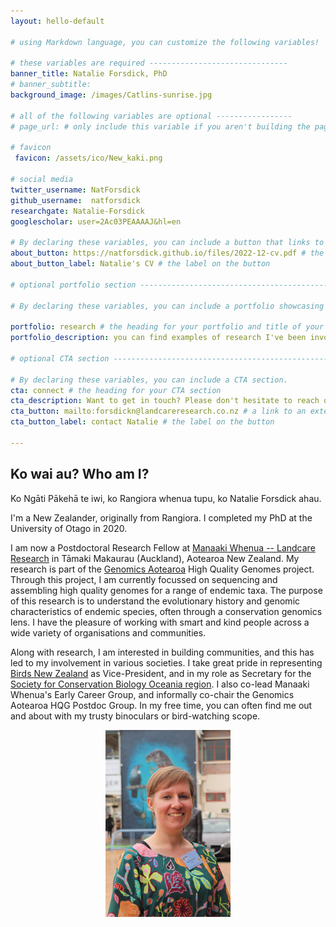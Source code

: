 ```yaml
---
layout: hello-default

# using Markdown language, you can customize the following variables!

# these variables are required -------------------------------
banner_title: Natalie Forsdick, PhD
# banner_subtitle: 
background_image: /images/Catlins-sunrise.jpg

# all of the following variables are optional -----------------
# page_url: # only include this variable if you aren't building the page to your primary domain 

# favicon
 favicon: /assets/ico/New_kaki.png

# social media
twitter_username: NatForsdick 
github_username:  natforsdick 
researchgate: Natalie-Forsdick
googlescholar: user=2Ac03PEAAAAJ&hl=en

# By declaring these variables, you can include a button that links to an external website or to media.
about_button: https://natforsdick.github.io/files/2022-12-cv.pdf # the link
about_button_label: Natalie's CV # the label on the button

# optional portfolio section ------------------------------------------

# By declaring these variables, you can include a portfolio showcasing your work and organize your portfolio's items into a custom layout, all without adding any CSS. In addition, you must 1) create an HTML file in the_includes folder for each project with the text you'd like to display, and 2) create a YAML file in the _data folder describing the order in which each project should be shown and categorized. See `/includes/example.html` and `/_data/work.yml` for examples.

portfolio: research # the heading for your portfolio and title of your YAML file
portfolio_description: you can find examples of research I've been involved with below

# optional CTA section --------------------------------------------------

# By declaring these variables, you can include a CTA section.
cta: connect # the heading for your CTA section
cta_description: Want to get in touch? Please don't hesitate to reach out. # a description to be desplayed below the heading and above the content
cta_button: mailto:forsdickn@landcareresearch.co.nz # a link to an external website or to media
cta_button_label: contact Natalie # the label on the button

---			
```

[//]: # (write a bit about yourself here)
## Ko wai au? Who am I?

Ko Ngāti Pākehā te iwi, ko Rangiora whenua tupu, ko Natalie Forsdick ahau. 

I'm a New Zealander, originally from Rangiora. I completed my PhD at the University of Otago in 2020.

I am now a Postdoctoral Research Fellow at [Manaaki Whenua -- Landcare Research](https://www.landcareresearch.co.nz/) in Tāmaki Makaurau (Auckland), Aotearoa New Zealand. My research is part of the [Genomics Aotearoa](https://www.genomics-aotearoa.org.nz/) High Quality Genomes project. Through this project, I am currently focussed on sequencing and assembling high quality genomes for a range of endemic taxa. The purpose of this research is to understand the evolutionary history and genomic characteristics of endemic species, often through a conservation genomics lens. I have the pleasure of working with smart and kind people across a wide variety of organisations and communities. 

Along with research, I am interested in building communities, and this has led to my involvement in various societies. I take great pride in representing [Birds New Zealand](https://www.birdsnz.org.nz) as Vice-President, and in my role as Secretary for the [Society for Conservation Biology Oceania region](https://scboceania.org). I also co-lead Manaaki Whenua's Early Career Group, and informally co-chair the Genomics Aotearoa HQG Postdoc Group. In my free time, you can often find me out and about with my trusty binoculars or bird-watching scope.

<div style="text-align: center;">
<img width="200" src="./images/Nat-BirdsNZ2021-MSzabo.jpeg" alt="A profile photo of Natalie Forsdick taken by Michael Szabo. Natalie has short light brown hair, and wears a dark green dress with various coloured flowers.">
</div>
